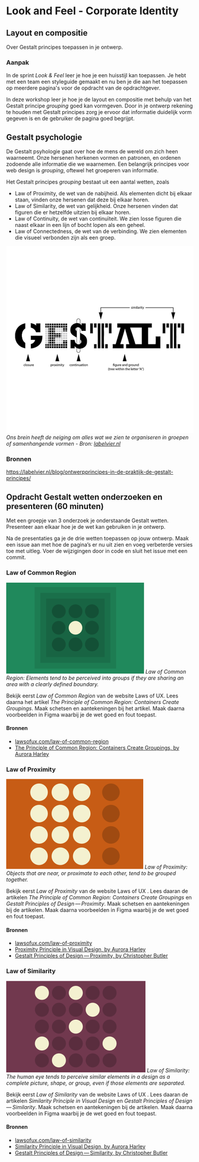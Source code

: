 # Look and Feel - Corporate Identity

## Layout en compositie

Over Gestalt principes toepassen in je ontwerp.

### Aanpak

In de sprint *Look & Feel* leer je hoe je een huisstijl kan toepassen. Je hebt met een team een styleguide gemaakt en nu ben je die aan het toepassen op meerdere pagina's voor de opdracht van de opdrachtgever.

In deze workshop leer je hoe je de layout en compositie met behulp van het Gestalt principe *grouping* goed kan vormgeven. 
Door in je ontwerp rekening te houden met Gestalt principes zorg je ervoor dat informatie duidelijk vorm gegeven is en de gebruiker de pagina goed begrijpt.


## Gestalt psychologie

De Gestalt psyhologie gaat over hoe de mens de wereld om zich heen waarneemt. Onze hersenen herkenen vormen en patronen, en ordenen zodoende alle informatie die we waarnemen. Een belangrijk principes voor web design is *grouping*, oftewel het groeperen van informatie.

Het Gestalt principes *grouping* bestaat uit een aantal wetten, zoals
- Law of Proximity, de wet van de nabijheid. Als elementen dicht bij elkaar staan, vinden onze hersenen dat deze bij elkaar horen.
- Law of Similarity, de wet van gelijkheid. Onze hersenen vinden dat figuren die er hetzelfde uitzien bij elkaar horen.
- Law of Continuity, de wet van continuïteit. We zien losse figuren die naast elkaar in een lijn of bocht lopen als een geheel.
- Law of Connectedness, de wet van de verbinding. We zien elementen die visueel verbonden zijn als een groep.

![](gestalt-principes.jpg) 
*Ons brein heeft de neiging om alles wat we zien te organiseren in groepen of samenhangende vormen - Bron: [labelvier.nl](https://labelvier.nl/blog/ontwerpprincipes-in-de-praktijk-de-gestalt-principes/)*

### Bronnen
https://labelvier.nl/blog/ontwerpprincipes-in-de-praktijk-de-gestalt-principes/


## Opdracht Gestalt wetten onderzoeken en presenteren (60 minuten)

Met een groepje van 3 onderzoek je onderstaande Gestalt wetten.  Presenteer aan elkaar hoe je de wet kan gebruiken in je ontwerp. 

Na de presentaties ga je de drie wetten toepassen op jouw ontwerp. Maak een issue aan met hoe de pagina’s er nu uit zien en voeg verbeterde versies toe met uitleg. Voer de wijzigingen door in code en sluit het issue met een commit.

### Law of Common Region

![](law-of-common-region.png) 
*Law of Common Region: Elements tend to be perceived into groups if they are sharing an area with a clearly defined boundary.*

Bekijk eerst *Law of Common Region* van de website Laws of UX. Lees daarna het artikel *The Principle of Common Region: Containers Create Groupings*. Maak schetsen en aantekeningen bij het artikel. Maak daarna voorbeelden in Figma waarbij je de wet goed en fout toepast.

#### Bronnen
 
- [lawsofux.com/law-of-common-region](https://lawsofux.com/law-of-common-region/)
- [The Principle of Common Region: Containers Create Groupings, by Aurora Harley](https://www.nngroup.com/articles/common-region/)


### Law of Proximity

![](law-of-proximity.png) 
*Law of Proximity: Objects that are near, or proximate to each other, tend to be grouped together.*

Bekijk eerst *Law of Proximity* van de website Laws of UX . Lees daaran de artikelen *The Principle of Common Region: Containers Create Groupings* en *Gestalt Principles of Design — Proximity*. Maak schetsen en aantekeningen bij de artikelen. Maak daarna voorbeelden in Figma waarbij je de wet goed en fout toepast.

#### Bronnen
 
- [lawsofux.com/law-of-proximity](https://lawsofux.com/law-of-proximity/)
- [Proximity Principle in Visual Design, by Aurora Harley](https://www.nngroup.com/articles/gestalt-proximity/)
- [Gestalt Principles of Design — Proximity, by Christopher Butler ](https://www.chrbutler.com/gestalt-principles-of-design-proximity/)


### Law of Similarity

![](law-of-similarity.png) 
*Law of Similarity: The human eye tends to perceive similar elements in a design as a complete picture, shape, or group, even if those elements are separated.*

Bekijk eerst *Law of Similarity* van de website Laws of UX . Lees daaran de artikelen *Similarity Principle in Visual Design* en *Gestalt Principles of Design — Similarity*. Maak schetsen en aantekeningen bij de artikelen. Maak daarna voorbeelden in Figma waarbij je de wet goed en fout toepast.

#### Bronnen
 
- [lawsofux.com/law-of-similarity](https://lawsofux.com/law-of-similarity/)
- [Similarity Principle in Visual Design, by Aurora Harley](https://www.nngroup.com/articles/gestalt-similarity/)
- [Gestalt Principles of Design — Similarity, by Christopher Butler ](https://www.chrbutler.com/gestalt-principles-of-design-similarity/)
